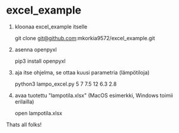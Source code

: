 # excel_example

1) kloonaa excel_example itselle

    git clone git@github.com:mkorkia9572/excel_example.git
    
2) asenna openpyxl

    pip3 install openpyxl
    
3) aja itse ohjelma, se ottaa kuusi parametria (lämpötiloja)

    python3 lampo_excel.py 5 7 7.5 12 6.3 2.8
    
4) avaa tuotettu "lampotila.xlsx" (MacOS esimerkki, Windows toimii erilailla)

    open lampotila.xlsx
    
Thats all folks!
